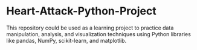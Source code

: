 # Heart-Attack-Python-Project
This repository could be used as a learning project to practice data manipulation, analysis, and visualization techniques using Python libraries like pandas, NumPy, scikit-learn, and matplotlib.
